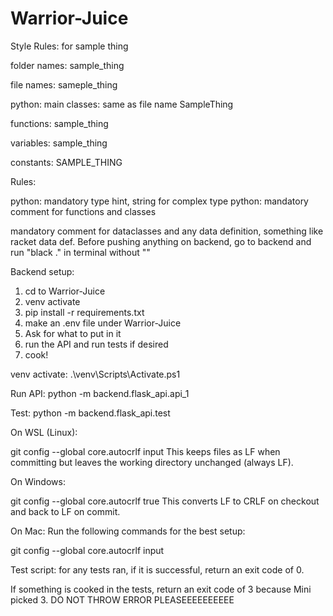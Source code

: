 # Warrior-Juice
Style Rules: for sample thing

folder names:
sample_thing

file names:
sameple_thing

python: main classes: same as file name
SampleThing

functions:
sample_thing

variables: 
sample_thing

constants:
SAMPLE_THING




Rules:

python: mandatory type hint, string for complex type
python: mandatory comment for functions and classes

mandatory comment for dataclasses and any data definition, something like racket data def.
Before pushing anything on backend, go to backend and run "black ." in terminal without ""


Backend setup: 
1. cd to Warrior-Juice
2. venv activate
3. pip install -r requirements.txt
4. make an .env file under Warrior-Juice
5. Ask for what to put in it
6. run the API and run tests if desired
7. cook!


venv activate:
.\venv\Scripts\Activate.ps1

Run API:
python -m backend.flask_api.api_1

Test: 
python -m backend.flask_api.test


On WSL (Linux):

git config --global core.autocrlf input
This keeps files as LF when committing but leaves the working directory unchanged (always LF).

On Windows:

git config --global core.autocrlf true
This converts LF to CRLF on checkout and back to LF on commit.

On Mac:
Run the following commands for the best setup:

git config --global core.autocrlf input


Test script: for any tests ran, if it is successful, return an exit code of 0.

If something is cooked in the tests, return an exit code of 3 because Mini picked 3.
DO NOT THROW ERROR PLEASEEEEEEEEEE
